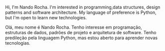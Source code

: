 Hi, I'm Nando Rocha.
I'm interested in programming,data structures, design patterns and software architecture. 
My language of preference is Python, but I'm open to learn new technologies.

Olá, meu nome é Nando Rocha.
Tenho interesse em programação, estruturas de dados, padrões de projeto e arquitetura de software.
Tenho predileção pela linguagem Python, mas estou aberto para aprender novas tecnologias.
